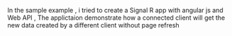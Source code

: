 In the sample example , i tried to create a Signal R app with angular js and Web API , The applictaion demonstrate how a connected client will get the new data created by a different client without page refresh 
